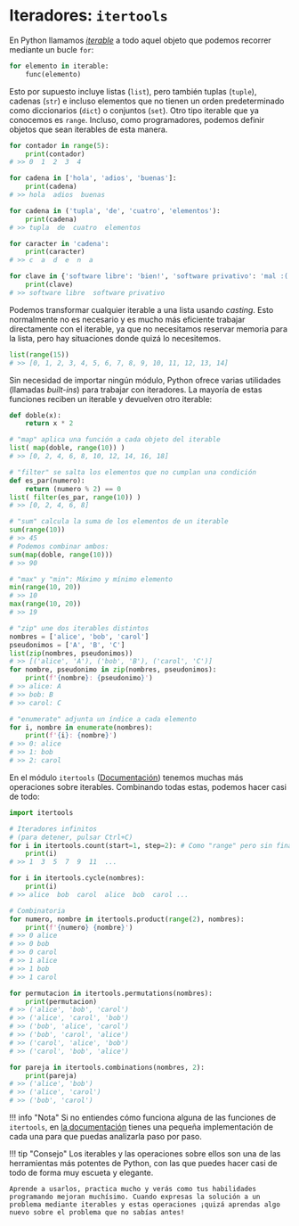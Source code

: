 # Iteradores: `itertools`

En Python llamamos [*iterable*](https://docs.python.org/3/glossary.html#term-iterable) a todo aquel objeto que podemos recorrer mediante un bucle `for`:
```python
for elemento in iterable:
    func(elemento)
```

Esto por supuesto incluye listas (`list`), pero también tuplas (`tuple`), cadenas (`str`) e incluso elementos que no tienen un orden predeterminado como diccionarios (`dict`) o conjuntos (`set`). Otro tipo iterable que ya conocemos es `range`. Incluso, como programadores, podemos definir objetos que sean iterables de esta manera.

```python
for contador in range(5):
    print(contador)
# >> 0  1  2  3  4

for cadena in ['hola', 'adios', 'buenas']:
    print(cadena)
# >> hola  adios  buenas

for cadena in ('tupla', 'de', 'cuatro', 'elementos'):
    print(cadena)
# >> tupla  de  cuatro  elementos

for caracter in 'cadena':
    print(caracter)
# >> c  a  d  e  n  a

for clave in {'software libre': 'bien!', 'software privativo': 'mal :('}:
    print(clave)
# >> software libre  software privativo
```

Podemos transformar cualquier iterable a una lista usando *casting*. Esto normalmente no es necesario y es mucho más eficiente trabajar directamente con el iterable, ya que no necesitamos reservar memoria para la lista, pero hay situaciones donde quizá lo necesitemos.
```python
list(range(15))
# >> [0, 1, 2, 3, 4, 5, 6, 7, 8, 9, 10, 11, 12, 13, 14]
```

Sin necesidad de importar ningún módulo, Python ofrece varias utilidades (llamadas *built-ins*) para trabajar con iteradores. La mayoría de estas funciones reciben un iterable y devuelven otro iterable:
```python
def doble(x):
    return x * 2

# "map" aplica una función a cada objeto del iterable
list( map(doble, range(10)) )
# >> [0, 2, 4, 6, 8, 10, 12, 14, 16, 18]

# "filter" se salta los elementos que no cumplan una condición
def es_par(numero):
    return (numero % 2) == 0
list( filter(es_par, range(10)) )
# >> [0, 2, 4, 6, 8]

# "sum" calcula la suma de los elementos de un iterable
sum(range(10))
# >> 45
# Podemos combinar ambos:
sum(map(doble, range(10)))
# >> 90

# "max" y "min": Máximo y mínimo elemento
min(range(10, 20))
# >> 10
max(range(10, 20))
# >> 19

# "zip" une dos iterables distintos
nombres = ['alice', 'bob', 'carol']
pseudonimos = ['A', 'B', 'C']
list(zip(nombres, pseudonimos))
# >> [('alice', 'A'), ('bob', 'B'), ('carol', 'C')]
for nombre, pseudonimo in zip(nombres, pseudonimos):
    print(f'{nombre}: {pseudonimo}')
# >> alice: A
# >> bob: B
# >> carol: C

# "enumerate" adjunta un índice a cada elemento
for i, nombre in enumerate(nombres):
    print(f'{i}: {nombre}')
# >> 0: alice
# >> 1: bob
# >> 2: carol
```

En el módulo `itertools` ([Documentación](https://docs.python.org/3/library/itertools.html)) tenemos muchas más operaciones sobre iterables. Combinando todas estas, podemos hacer casi de todo:
```python
import itertools

# Iteradores infinitos
# (para detener, pulsar Ctrl+C)
for i in itertools.count(start=1, step=2): # Como "range" pero sin final
    print(i)
# >> 1  3  5  7  9  11  ...

for i in itertools.cycle(nombres):
    print(i)
# >> alice  bob  carol  alice  bob  carol ...

# Combinatoria
for numero, nombre in itertools.product(range(2), nombres):
    print(f'{numero} {nombre}')
# >> 0 alice
# >> 0 bob
# >> 0 carol
# >> 1 alice
# >> 1 bob
# >> 1 carol

for permutacion in itertools.permutations(nombres):
    print(permutacion)
# >> ('alice', 'bob', 'carol')
# >> ('alice', 'carol', 'bob')
# >> ('bob', 'alice', 'carol')
# >> ('bob', 'carol', 'alice')
# >> ('carol', 'alice', 'bob')
# >> ('carol', 'bob', 'alice')

for pareja in itertools.combinations(nombres, 2):
    print(pareja)
# >> ('alice', 'bob')
# >> ('alice', 'carol')
# >> ('bob', 'carol')
```

!!! info "Nota"
    Si no entiendes cómo funciona alguna de las funciones de `itertools`, en [la documentación](https://docs.python.org/3/library/itertools.html) tienes una pequeña implementación de cada una para que puedas analizarla paso por paso.

!!! tip "Consejo"
    Los iterables y las operaciones sobre ellos son una de las herramientas más potentes de Python, con las que puedes hacer casi de todo de forma muy escueta y elegante.
    
    Aprende a usarlos, practica mucho y verás como tus habilidades programando mejoran muchísimo. Cuando expresas la solución a un problema mediante iterables y estas operaciones ¡quizá aprendas algo nuevo sobre el problema que no sabías antes!
